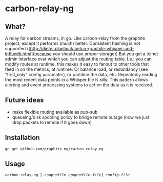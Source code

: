 carbon-relay-ng
===============

What?
-----

A relay for carbon streams, in go.
Like carbon-relay from the graphite project, except it performs (much) better.
Consistent hashing is not supported ([http://dieter.plaetinck.be/on-graphite-whisper-and-influxdb.html](because you should use proper storage))
But you get a telnet admin interface over which you can adjust the routing table.
I.e.: you can modify routes at runtime, this makes it easy to fanout to other tools that feed in on the metrics, at runtime.
Or balance load, or redundancy (see "first_only" config paramater), or partition the data, etc.
Repeatedly reading the most recent data points in a Whisper file is silly.  This pattern allows alerting and event processing systems to act on the data as it is received.



Future ideas
------------
* make flexible routing available as pub-sub
* queueing/disk spooling policy to bridge remote outage (now we just drop packets to remote if it goes down)


Installation
------------

    go get github.com/graphite-ng/carbon-relay-ng

Usage
-----

<pre><code>carbon-relay-ng [-cpuprofile <em>cpuprofile-file</em>] <em>config-file</em></code></pre>

